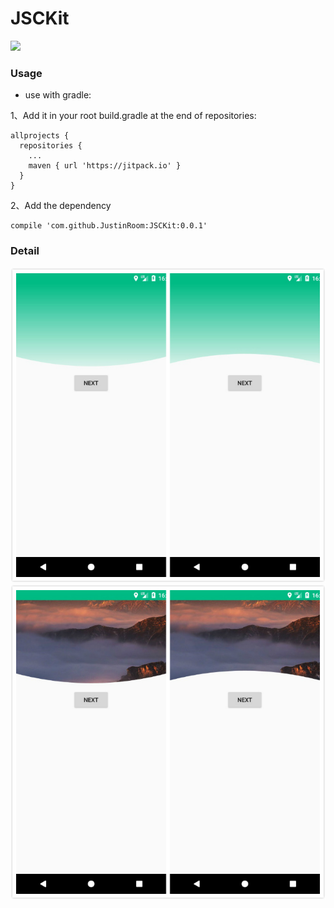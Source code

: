 # JSCKit
![](https://jitpack.io/v/JustinRoom/JSCKit.svg)
### Usage
+ use with gradle:  

1、Add it in your root build.gradle at the end of repositories:
```
allprojects {
  repositories {
    ...
    maven { url 'https://jitpack.io' }
  }
}
```
2、Add the dependency
```
compile 'com.github.JustinRoom:JSCKit:0.0.1'
```

### Detail
![](/capture/LGradientArcHeaderView.jpg)
![](/capture/PictureArcHeaderView.jpg)
